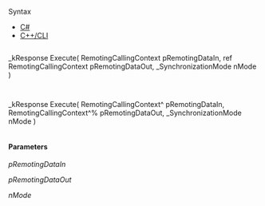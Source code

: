 Syntax

* [C#](#i-syntax-CS)
* [C++/CLI](#i-syntax-CPP2005)

```
```
_kResponse Execute( 
   RemotingCallingContext pRemotingDataIn,
   ref RemotingCallingContext pRemotingDataOut,
   _SynchronizationMode nMode
)
```
```

```
```
_kResponse Execute( 
   RemotingCallingContext^ pRemotingDataIn,
   RemotingCallingContext^% pRemotingDataOut,
   _SynchronizationMode nMode
)
```
```

#### Parameters

*pRemotingDataIn*


*pRemotingDataOut*


*nMode*

